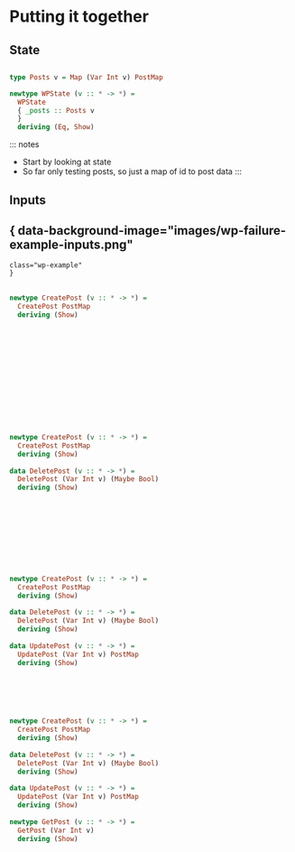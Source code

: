 # Putting it together

## State

##

```haskell
type Posts v = Map (Var Int v) PostMap

newtype WPState (v :: * -> *) =
  WPState
  { _posts :: Posts v
  }
  deriving (Eq, Show)
```

::: notes
- Start by looking at state
- So far only testing posts, so just a map of id to post data
:::

## Inputs

## { data-background-image="images/wp-failure-example-inputs.png"
    class="wp-example"
    }

##

```haskell
newtype CreatePost (v :: * -> *) =
  CreatePost PostMap
  deriving (Show)
  
  
  
  
  






 
```

##

```haskell
newtype CreatePost (v :: * -> *) =
  CreatePost PostMap
  deriving (Show)
  
data DeletePost (v :: * -> *) =
  DeletePost (Var Int v) (Maybe Bool)
  deriving (Show)
  
  
  
  
  


 
```

##

```haskell
newtype CreatePost (v :: * -> *) =
  CreatePost PostMap
  deriving (Show)
  
data DeletePost (v :: * -> *) =
  DeletePost (Var Int v) (Maybe Bool)
  deriving (Show)
  
data UpdatePost (v :: * -> *) =
  UpdatePost (Var Int v) PostMap
  deriving (Show)
  
  
  
  
```

##

```haskell
newtype CreatePost (v :: * -> *) =
  CreatePost PostMap
  deriving (Show)
  
data DeletePost (v :: * -> *) =
  DeletePost (Var Int v) (Maybe Bool)
  deriving (Show)
  
data UpdatePost (v :: * -> *) =
  UpdatePost (Var Int v) PostMap
  deriving (Show)
  
newtype GetPost (v :: * -> *) =
  GetPost (Var Int v)
  deriving (Show)
```

